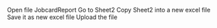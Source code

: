 Open file JobcardReport
Go to Sheet2
Copy Sheet2 into a new excel file
Save it as new excel file
Upload the file